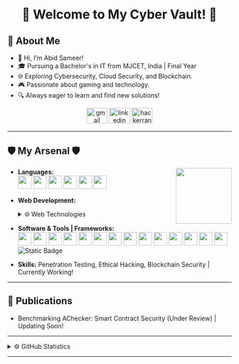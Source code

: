 <h1 align="center">👾 Welcome to My Cyber Vault! 👾</h1>

## 👾 About Me
- 👤 Hi, I’m Abid Sameer!
- 🎓 Pursuing a Bachelor's in IT from MJCET, India | Final Year
- 🌐 Exploring Cybersecurity, Cloud Security, and Blockchain.
- 🎮 Passionate about gaming and technology.
- 🔍 Always eager to learn and find new solutions!

<div align="center">
  <img src="https://raw.githubusercontent.com/maurodesouza/profile-readme-generator/master/src/assets/icons/social/gmail/default.svg" width="47" height="35" alt="gmail logo" />
  <img src="https://raw.githubusercontent.com/maurodesouza/profile-readme-generator/master/src/assets/icons/social/linkedin/default.svg" width="47" height="35" alt="linkedin logo" />
  <img src="https://raw.githubusercontent.com/maurodesouza/profile-readme-generator/master/src/assets/icons/social/hackerrank/default.svg" width="47" height="35" alt="hackerrank logo" />
</div>

---

## 🛡️ My Arsenal 🛡️
<img align="right" height="125" src="https://camo.githubusercontent.com/3e4ba60aaf08d8e8b8b91661ac3c263e3b0bb8ded371128dc3fe9b84b5464e42/68747470733a2f2f6d656469612e74656e6f722e636f6d2f726550446644574f33586f41414141642f6861636b696e672e676966" />

- **Languages:**  
  <img src="https://cdn.jsdelivr.net/gh/devicons/devicon@latest/icons/c/c-original.svg" height="30"/>
  <img src="https://cdn.jsdelivr.net/gh/devicons/devicon@latest/icons/cplusplus/cplusplus-original.svg" height="30"/>
  <img src="https://cdn.jsdelivr.net/gh/devicons/devicon@latest/icons/java/java-original.svg" height="30"/>
  <img src="https://cdn.jsdelivr.net/gh/devicons/devicon@latest/icons/javascript/javascript-original.svg" height="30"/>
  <img src="https://cdn.jsdelivr.net/gh/devicons/devicon@latest/icons/python/python-original.svg" height="30"/>
  <img src="https://cdn.jsdelivr.net/gh/devicons/devicon@latest/icons/solidity/solidity-original.svg" height="30"/>

- **Web Development:**  
  <details>
    <summary>🌐 Web Technologies</summary>
    <img src="https://cdn.jsdelivr.net/gh/devicons/devicon@latest/icons/html5/html5-original.svg" height="30"/>
    <img src="https://cdn.jsdelivr.net/gh/devicons/devicon@latest/icons/css3/css3-original.svg" height="30"/>
    <img src="https://cdn.jsdelivr.net/gh/devicons/devicon@latest/icons/angularjs/angularjs-original.svg" height="30"/>
    <img src="https://cdn.jsdelivr.net/gh/devicons/devicon@latest/icons/jquery/jquery-original.svg" height="30"/>
    <img src="https://cdn.jsdelivr.net/gh/devicons/devicon@latest/icons/flask/flask-original.svg" height="30"/>
  </details>

- **Software & Tools | Frameworks:**  
  <img src="https://cdn.jsdelivr.net/gh/devicons/devicon@latest/icons/androidstudio/androidstudio-original.svg" height="30"/>
  <img src="https://cdn.jsdelivr.net/gh/devicons/devicon@latest/icons/vscode/vscode-original.svg" height="30"/>
  <img src="https://cdn.jsdelivr.net/gh/devicons/devicon@latest/icons/github/github-original.svg" height="30"/>
  <img src="https://cdn.jsdelivr.net/gh/devicons/devicon@latest/icons/jupyter/jupyter-original.svg" height="30"/>
  <img src="https://cdn.jsdelivr.net/gh/devicons/devicon@latest/icons/numpy/numpy-original.svg" height="30"/>
  <img src="https://cdn.jsdelivr.net/gh/devicons/devicon@latest/icons/pandas/pandas-original.svg" height="30"/>
  <img src="https://cdn.jsdelivr.net/gh/devicons/devicon@latest/icons/selenium/selenium-original.svg" height="30"/>
  <img src="https://cdn.jsdelivr.net/gh/devicons/devicon@latest/icons/mysql/mysql-original.svg" height="30"/>
  <img src="https://cdn.jsdelivr.net/gh/devicons/devicon@latest/icons/sqlite/sqlite-original.svg" height="30"/>
  <img src="https://cdn.jsdelivr.net/gh/devicons/devicon@latest/icons/mongodb/mongodb-original.svg" height="30"/>
  <img src="https://cdn.jsdelivr.net/gh/devicons/devicon@latest/icons/linux/linux-original.svg" height="30"/>
  <img src="https://cdn.jsdelivr.net/gh/devicons/devicon@latest/icons/ubuntu/ubuntu-original.svg" height="30"/>
  <img src="https://cdn.jsdelivr.net/gh/devicons/devicon@latest/icons/canva/canva-original.svg" height="30"/>
  <img src="https://cdn.jsdelivr.net/gh/devicons/devicon@latest/icons/markdown/markdown-original.svg" height="30"/>
  <img alt="Static Badge" src="https://img.shields.io/badge/Kali%20Linux-red"/>

- **Skills:** Penetration Testing, Ethical Hacking, Blockchain Security | Currently Working!

---

## 📜 Publications
- Benchmarking AChecker: Smart Contract Security (Under Review) | Updating Soon!

---

<details>
  <summary>⚙️ GitHub Statistics</summary>

- 📊 **Stats:**  
  ![Your GitHub Stats](https://github-readme-stats.vercel.app/api?username=JustAbid&show_icons=true&theme=dark)

- 🔥 **Streaks:**  
  ![GitHub Streak](https://github-readme-streak-stats.herokuapp.com/?user=JustAbid&theme=dark)

- 💹 **Languages:**  
  ![Top Languages](https://github-readme-stats.vercel.app/api/top-langs/?username=JustAbid&layout=compact&theme=dark)

</details>

---

